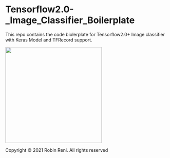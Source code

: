 # Tensorflow2.0-_Image_Classifier_Boilerplate
This repo contains the code biolerplate for Tensorflow2.0+ Image classifier with Keras Model and TFRecord support.

<a href="https://www.buymeacoffee.com/robinreni96" target="_blank"><img src="https://github.com/appcraftstudio/buymeacoffee/raw/master/Images/snapshot-bmc-button.png" width="300"></a>

Copyright © 2021 Robin Reni. All rights reserved
